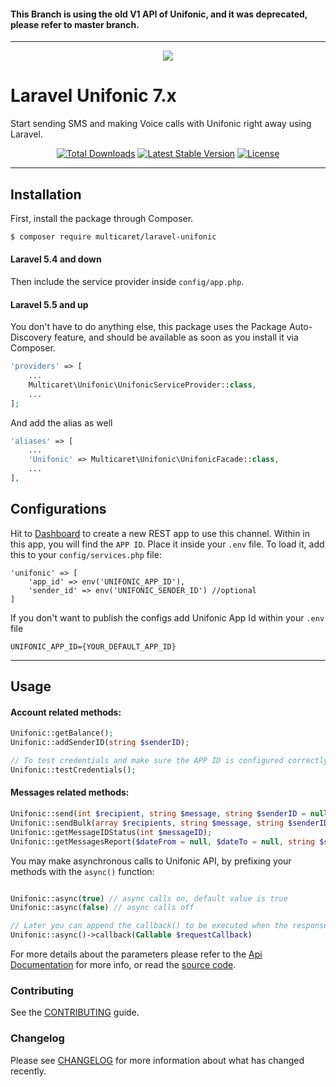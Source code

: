 #### This Branch is using the old V1 API of Unifonic, and it was deprecated, please refer to master branch.

---

<p align="center">
<img src="http://cdn.multicaret.com/packages/assets/img/unifonic-logo.png">
</p>


# Laravel Unifonic 7.x 
Start sending SMS and making Voice calls with Unifonic right away using Laravel.


<p align="center">
<a href="https://packagist.org/packages/multicaret/laravel-unifonic"><img src="https://poser.pugx.org/multicaret/laravel-unifonic/d/total.svg" alt="Total Downloads"></a>
<a href="https://packagist.org/packages/multicaret/laravel-unifonic"><img src="https://poser.pugx.org/multicaret/laravel-unifonic/v/stable.svg" alt="Latest Stable Version"></a>
<a href="https://packagist.org/packages/multicaret/laravel-unifonic"><img src="https://poser.pugx.org/multicaret/laravel-unifonic/license.svg" alt="License"></a>
</p>

---
## Installation

First, install the package through Composer.

```sh
$ composer require multicaret/laravel-unifonic
```

#### Laravel 5.4 and down

Then include the service provider inside `config/app.php`.

#### Laravel 5.5 and up

You don't have to do anything else, this package uses the Package Auto-Discovery feature, and should be available as soon as you install it via Composer.

```php
'providers' => [
    ...
    Multicaret\Unifonic\UnifonicServiceProvider::class,
    ...
];
```
And add the alias as well

```php
'aliases' => [
    ...
    'Unifonic' => Multicaret\Unifonic\UnifonicFacade::class,
    ...
],
```

## Configurations
Hit to [Dashboard](https://software.unifonic.com/en/dashboard) to create a new REST app to use this channel. Within in this app, you will find the `APP ID`. Place it inside your `.env` file. To load it, add this to your `config/services.php` file:
```
'unifonic' => [
    'app_id' => env('UNIFONIC_APP_ID'),
    'sender_id' => env('UNIFONIC_SENDER_ID') //optional
]
```

If you don't want to publish the configs add Unifonic App Id within your `.env` file

```
UNIFONIC_APP_ID={YOUR_DEFAULT_APP_ID}
```

---
## Usage

#### Account related methods:
```php
Unifonic::getBalance();
Unifonic::addSenderID(string $senderID);

// To test credentials and make sure the APP ID is configured correctly. 
Unifonic::testCredentials();
```

#### Messages related methods:
```php
Unifonic::send(int $recipient, string $message, string $senderID = null);
Unifonic::sendBulk(array $recipients, string $message, string $senderID = null);
Unifonic::getMessageIDStatus(int $messageID);
Unifonic::getMessagesReport($dateFrom = null, $dateTo = null, string $senderId = null, string $status = null, string $delivery = null);
```

You may make asynchronous calls to Unifonic API, by prefixing your methods with the `async()` function:
```php

Unifonic::async(true) // async calls on, default value is true
Unifonic::async(false) // async calls off

// Later you can append the callback() to be executed when the response returns.
Unifonic::async()->callback(Callable $requestCallback) 

``` 


For more details about the parameters please refer to the [Api Documentation](http://docs.unifonic.apiary.io/) for more info, or read the [source code](https://github.com/multicaret/laravel-unifonic/blob/master/src/UnifonicClient.php).


### Contributing
See the [CONTRIBUTING](CONTRIBUTING.md) guide.

### Changelog
Please see [CHANGELOG](CHANGELOG.md) for more information about what has changed recently.
